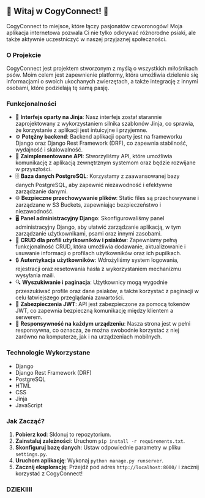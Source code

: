 ## 🐾 Witaj w CogyConnect! 🐾

CogyConnect to miejsce, które łączy pasjonatów czworonogów! Moja aplikacja internetowa pozwala Ci nie tylko odkrywać różnorodne psiaki, ale także aktywnie uczestniczyć w naszej przyjaznej społeczności.

### O Projekcie

CogyConnect jest projektem stworzonym z myślą o wszystkich miłośnikach psów. Moim celem jest zapewnienie platformy, która umożliwia dzielenie się informacjami o swoich ukochanych zwierzętach, a także integrację z innymi osobami, które podzielają tę samą pasję.

### Funkcjonalności

- 🎨 **Interfejs oparty na Jinja**: Nasz interfejs został starannie zaprojektowany z wykorzystaniem silnika szablonów Jinja, co sprawia, że korzystanie z aplikacji jest intuicyjne i przyjemne.
- ⚙️ **Potężny backend**: Backend aplikacji oparty jest na frameworku Django oraz Django Rest Framework (DRF), co zapewnia stabilność, wydajność i skalowalność.
- 📡 **Zaimplementowane API**: Stworzyliśmy API, które umożliwia komunikację z aplikacją zewnętrznym systemom oraz będzie rozwijane w przyszłości.
- 🗄️ **Baza danych PostgreSQL**: Korzystamy z zaawansowanej bazy danych PostgreSQL, aby zapewnić niezawodność i efektywne zarządzanie danymi.
- 🌐 **Bezpieczne przechowywanie plików**: Static files są przechowywane i zarządzane w S3 Buckets, zapewniając bezpieczeństwo i niezawodność.
- 🖥️ **Panel administracyjny Django**: Skonfigurowaliśmy panel administracyjny Django, aby ułatwić zarządzanie aplikacją, w tym zarządzanie użytkownikami, psami oraz innymi zasobami.
- 📝 **CRUD dla profili użytkowników i psiaków**: Zapewniamy pełną funkcjonalność CRUD, która umożliwia dodawanie, aktualizowanie i usuwanie informacji o profilach użytkowników oraz ich pupilkach.
- 🔒 **Autentykacja użytkowników**: Wdrożyliśmy system logowania, rejestracji oraz resetowania hasła z wykorzystaniem mechanizmu wysyłania maili.
- 🔍 **Wyszukiwanie i paginacja**: Użytkownicy mogą wygodnie przeszukiwać profile oraz dane psiaków, a także korzystać z paginacji w celu łatwiejszego przeglądania zawartości.
- 📄 **Zabezpieczenia JWT**: API jest zabezpieczone za pomocą tokenów JWT, co zapewnia bezpieczną komunikację między klientem a serwerem.
- 📱 **Responsywność na każdym urządzeniu**: Nasza strona jest w pełni responsywna, co oznacza, że można swobodnie korzystać z niej zarówno na komputerze, jak i na urządzeniach mobilnych.

### Technologie Wykorzystane

- Django
- Django Rest Framework (DRF)
- PostgreSQL
- HTML
- CSS
- Jinja
- JavaScript

### Jak Zacząć?

1. **Pobierz kod**: Sklonuj to repozytorium.
2. **Zainstaluj zależności**: Uruchom `pip install -r requirements.txt`.
3. **Skonfiguruj bazę danych**: Ustaw odpowiednie parametry w pliku `settings.py`.
4. **Uruchom aplikację**: Wykonaj `python manage.py runserver`.
5. **Zacznij eksplorację**: Przejdź pod adres `http://localhost:8000/` i zacznij korzystać z CogyConnect!



### DZIEKIIII
